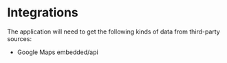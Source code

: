 # Integrations

The application will need to get the following kinds of
data from third-party sources:

* Google Maps embedded/api